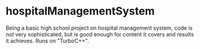# hospitalManagementSystem

Being a basic high school project on hospital management system, code is not very sophisticated, but is good enough for content it covers and results it achieves.
Runs on "TurboC++".

